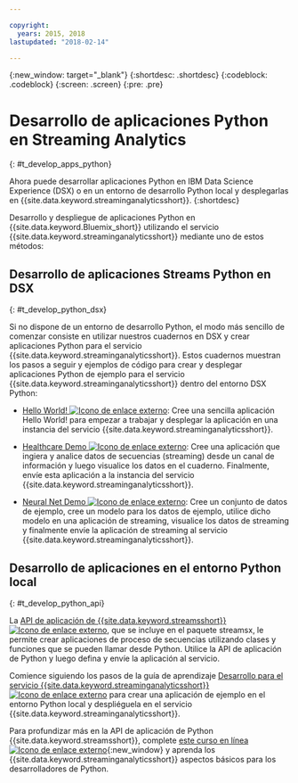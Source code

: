 ```yaml
---

copyright:
  years: 2015, 2018
lastupdated: "2018-02-14"

---
```


<!-- Attribute definitions -->
{:new_window: target="_blank"}
{:shortdesc: .shortdesc}
{:codeblock: .codeblock}
{:screen: .screen}
{:pre: .pre}

# Desarrollo de aplicaciones Python en Streaming Analytics
{: #t_develop_apps_python}

Ahora puede desarrollar aplicaciones Python en IBM Data Science Experience (DSX) o en un entorno de desarrollo Python local y desplegarlas en {{site.data.keyword.streaminganalyticsshort}}.
{:shortdesc}

Desarrollo y despliegue de aplicaciones Python en {{site.data.keyword.Bluemix_short}} utilizando el servicio {{site.data.keyword.streaminganalyticsshort}} mediante uno de estos métodos:


## Desarrollo de aplicaciones Streams Python en DSX
{: #t_develop_python_dsx}

Si no dispone de un entorno de desarrollo Python, el modo más sencillo de comenzar consiste en utilizar nuestros cuadernos en DSX y crear aplicaciones Python para el servicio {{site.data.keyword.streaminganalyticsshort}}. Estos cuadernos muestran los pasos a seguir y ejemplos de código para crear y desplegar aplicaciones Python de ejemplo para el servicio {{site.data.keyword.streaminganalyticsshort}} dentro del entorno DSX Python:

* [Hello World! ![Icono de enlace externo](../../icons/launch-glyph.svg "Icono de enlace externo")](https://apsportal.ibm.com/exchange/public/entry/view/9fc33ce7301f10e21a9f92039ca9c6e8): Cree una sencilla aplicación Hello World! para empezar a trabajar y desplegar la aplicación en una instancia del servicio {{site.data.keyword.streaminganalyticsshort}}.

* [Healthcare Demo ![Icono de enlace externo](../../icons/launch-glyph.svg "Icono de enlace externo")](https://apsportal.ibm.com/exchange/public/entry/view/9fc33ce7301f10e21a9f92039cad29a6): Cree una aplicación que ingiera y analice datos de secuencias (streaming) desde un canal de información y luego visualice los datos en el cuaderno. Finalmente, envíe esta aplicación a la instancia del servicio {{site.data.keyword.streaminganalyticsshort}}.

* [Neural Net Demo ![Icono de enlace externo](../../icons/launch-glyph.svg "Icono de enlace externo")](https://apsportal.ibm.com/exchange/public/entry/view/9fc33ce7301f10e21a9f92039ca60bb7): Cree un conjunto de datos de ejemplo, cree un modelo para los datos de ejemplo, utilice dicho modelo en una aplicación de streaming, visualice los datos de streaming y finalmente envíe la aplicación de streaming al servicio {{site.data.keyword.streaminganalyticsshort}}.

## Desarrollo de aplicaciones en el entorno Python local
 {: #t_develop_python_api}

 La [API de aplicación de {{site.data.keyword.streamsshort}} ![Icono de enlace externo](../../icons/launch-glyph.svg "Icono de enlace externo")](http://ibmstreams.github.io/streamsx.documentation/docs/python/python-appapi-devguide/#50-api-features), que se incluye en el paquete streamsx, le permite crear aplicaciones de proceso de secuencias utilizando clases y funciones que se pueden llamar desde Python. Utilice la API de aplicación de Python y luego defina y envíe la aplicación al servicio.

Comience siguiendo los pasos de la guía de aprendizaje [Desarrollo para el servicio {{site.data.keyword.streaminganalyticsshort}} ![Icono de enlace externo](../../icons/launch-glyph.svg "Icono de enlace externo")](http://ibmstreams.github.io/streamsx.documentation/docs/python/1.6/python-appapi-devguide-2a/index.html) para crear una aplicación de ejemplo en el entorno Python local y despliéguela en el servicio {{site.data.keyword.streaminganalyticsshort}}.

Para profundizar más en la API de aplicación de Python {{site.data.keyword.streamsshort}}, complete [este curso en línea ![Icono de enlace externo](../../icons/launch-glyph.svg "Icono de enlace externo")](https://developer.ibm.com/courses/all/streaming-analytics-basics-python-developers/){:new_window} y aprenda los {{site.data.keyword.streaminganalyticsshort}} aspectos básicos para los desarrolladores de Python.
